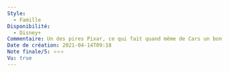 ```yaml
---
Style:
  - Famille
Disponibilité:
  - Disney+
Commentaire: Un des pires Pixar, ce qui fait quand même de Cars un bon film. La retranscription en cet univers automobile est étonnant à chaque minute et Pixar joue très bien avec. Le film manque simplement de rythme, il semble décousu...
Date de création: 2021-04-14T09:18
Note finale/5: ⭐⭐⭐
Vu: true
---
```

